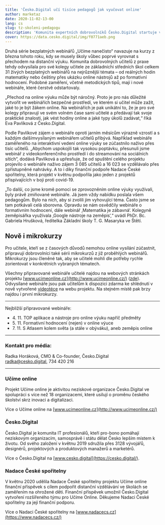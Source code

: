 ```yaml
---
title: 'Česko.Digital učí tisíce pedagogů jak vyučovat online'
author: marketaz
date: 2020-11-02-13-00
lang: cs
slug: tz-skoleni-pedagogu
description: 'Komunita expertních dobrovolníků Česko.Digital startuje v rámci svého projektu Učíme online (ucimeonline.cz) novou sérii bezplatných webinářů, aby usnadnila učitelům a školám přechod na online vyučování. Učitelé si tak mohou naživo vyzkoušet online nástroje, ale hlavně získají cenné zkušenosti a inspiraci pro samotnou výuku na dálku. Webináře totiž vedou zkušení pedagogové z praxe. O novou sérii webinářů mají zájem tisíce učitelů z celé České republiky.'
cover: https://data.cesko.digital/img/f0771aeb.png
---
```


Druhá série bezplatných webinářů „Učíme nanečisto“ navazuje na kurzy z března tohoto roku, kdy se musely školy vůbec poprvé vyrovnat s přechodem na distanční výuku. Komunita dobrovolných učitelů z praxe tehdy odvysílala pro své kolegy učitele ze základníchi středních škol celkem 31 živých bezplatných webinářů na nejrůznější témata – od reálných hodin matematiky nebo češtiny přes ukázku online nástrojů až po formativní hodnocení. Podobné zaměření, včetně metodických tipů, mají i nové webináře, které čerstvě odstartovaly.

„Přechod na online výuku může být náročný. Proto je pro nás důležité vytvořit ve webinářích bezpečné prostředí, ve kterém si učitel může zažít, jaké to je být žákem online. Na webinářích je pak unikátní to, že je pro své kolegy připravují ve svém volném čase sami učitelé a předávají tak svoje praktické znalosti, jak vést hodiny online a jaké typy úkolů zadávat,“ říká Eva Pavlíková z Česko.Digital.

Podle Pavlíkové zájem o webináře oproti jarním měsícům výrazně vzrostl a s každým dalšímvysílaným webinářem učitelů přibývá. Například webináře zaměřeného na interaktivní vedení online výuky se zúčastnilo naživo přes tisíc učitelů. „Abychom uspokojili tak vysokou poptávku, přesunuli jsme webinář z videokonferenčního prostředí i do streamování na sociálních sítích“, dodává Pavlíková a upřesňuje, že od spuštění celého projektu projevilo o webináře naživo zájem 3 085 učitelů a 16 023 se vzdělávalo přes zpřístupněné nahrávky. A to i díky finanční podpoře Nadace České spořitelny, která projekt v květnu podpořila jako jeden z projektů přispívajících v boji proti covid-19.

„To další, co jsme kromě pomoci se zprovozněním online výuky využívali, byly právě zmiňované webináře. Já jsem vždy nabídku poslala všem pedagogům. Bylo na nich, aby si zvolili jim vyhovující téma. Často jsme se tam potkávali celá sborovna. Opravdu se nám osvědčily webináře o formativním hodnocení, dále webinář ‚Matematika je zábavná‘. Kolegyně zeměpisářka využívala ‚Google nástroje na zeměpis‘,“ uvádí PhDr. Bc. Gabriela Hrušková, ředitelka Základní školy T. G. Masaryka ve Štětí.

## Nově i mikrokurzy

Pro učitele, kteří se z časových důvodů nemohou online vysílání zúčastnit, připravují dobrovolníci také sérii mikrokurzů z již proběhlých webinářů. Mikrokurzy jsou členěné tak, aby se učitelé mohli dle potřeby rychle zorientovat v konkrétních vybraných tématech.

Všechny připravované webináře učitelé najdou na webových stránkách projektu [www.ucimeonline.cz](http://www.ucimeonline.cz/) ([zde](https://www.ucimeonline.cz/aktivity/ucime-nanecisto/)). Odvysílané webináře jsou pak učitelům k dispozici zdarma ke shlédnutí v nově vytvořené [videotéce](https://www.ucimeonline.cz/aktivity/ucime-nanecisto/videoteka/) na webu projektu. Na stejném místě pak brzy najdou i první mikrokurzy.

---

Nejbližší připravované webináře:
- 4\. 11\. TOP aplikace a nástroje pro online výuku napříč předměty
- 5\. 11\. Formativní hodnocení (nejen) v online výuce
- 7\. 11\. S Atlasem kolem světa (a stále v obýváku), aneb zeměpis online

---

### Kontakt pro média:

Radka Horáková, CMO & Co-founder, Česko.Digital\
radka@cesko.digital, 734 420 216

---

### Učíme online

Projekt Učíme online je aktivitou neziskové organizace Česko.Digital ve spolupráci s více než 18 organizacemi, které usilují o proměnu českého školství skrz inovaci a digitalizaci.

Více o Učíme online na [www.ucimeonline.cz](http://www.ucimeonline.cz/)

### Česko.Digital

Česko.Digital je komunita IT profesionálů, kteří pro-bono pomáhají neziskovým organizacím, samosprávě i státu dělat Česko lepším místem k životu. Od svého založení v květnu 2019 sdružila přes 3128 vývojářů, designérů, projektových a produktových manažerů a marketérů.

Více o Česko.Digital na [www.cesko.digital](https://cesko.digital/).

### Nadace České spořitelny

V květnu 2020 udělila Nadace České spořitelny projektu Učíme online finanční příspěvek s cílem podpořit distanční vzdělávání ve školách se zaměřením na ohrožené děti. Finanční příspěvek umožnil Česko.Digital vytvoření rozšířeného týmu pro Učíme Online. Děkujeme Nadaci České spořitelny za její finanční podporu.

Více o Nadaci České spořitelny na [www.nadacecs.cz](https://www.nadacecs.cz/)
